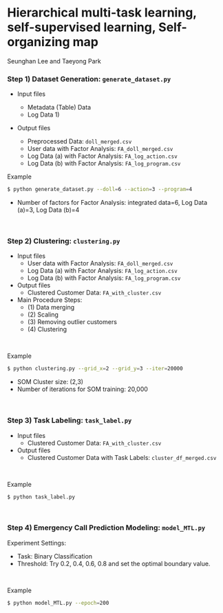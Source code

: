# Hierarchical multi-task learning, self-supervised learning, Self-organizing map

Seunghan Lee and Taeyong Park



### Step 1) Dataset Generation: `generate_dataset.py`

- Input files 
  - Metadata (Table) Data
  - Log Data 1)

- Output files
  - Preprocessed Data: `doll_merged.csv`
  - User data with Factor Analysis: `FA_doll_merged.csv`
  - Log Data (a) with Factor Analysis: `FA_log_action.csv`
  - Log Data (b) with Factor Analysis: `FA_log_program.csv`



Example

```bash
$ python generate_dataset.py --doll=6 --action=3 --program=4
```

- Number of factors for Factor Analysis: integrated data=6, Log Data (a)=3, Log Data (b)=4

<br>

### Step 2) Clustering: `clustering.py`

- Input files 
  - User data with Factor Analysis: `FA_doll_merged.csv`
  - Log Data (a) with Factor Analysis: `FA_log_action.csv`
  - Log Data (b) with Factor Analysis: `FA_log_program.csv`
- Output files
  - Clustered Customer Data: `FA_with_cluster.csv`
- Main Procedure Steps:
  - (1) Data merging
  - (2) Scaling
  - (3) Removing outlier customers
  - (4) Clustering

<br>

Example

```bash
$ python clustering.py --grid_x=2 --grid_y=3 --iter=20000
```

- SOM Cluster size: (2,3)
- Number of iterations for SOM training: 20,000

<br>

### Step 3) Task Labeling: `task_label.py`

- Input files 
  - Clustered Customer Data: `FA_with_cluster.csv`
- Output files
  - Clustered Customer Data with Task Labels: `cluster_df_merged.csv`

<br>

Example

```bash
$ python task_label.py
```

<br>

### Step 4) Emergency Call Prediction Modeling: `model_MTL.py`

Experiment Settings:

- Task: Binary Classification
- Threshold: Try 0.2, 0.4, 0.6, 0.8 and set the optimal boundary value.

<br>

Example

```bash
$ python model_MTL.py --epoch=200
```
